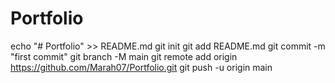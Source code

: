 # Portfolio
echo "# Portfolio" >> README.md
git init
git add README.md
git commit -m "first commit"
git branch -M main
git remote add origin https://github.com/Marah07/Portfolio.git
git push -u origin main
